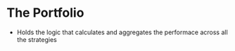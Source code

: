 # The Portfolio

* Holds the logic that calculates and aggregates the performace across all the strategies
